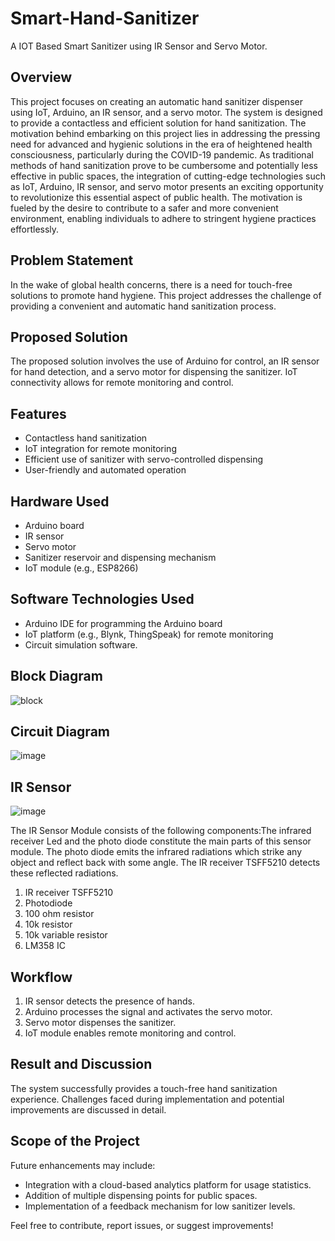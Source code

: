# Smart-Hand-Sanitizer
A IOT Based Smart Sanitizer using IR Sensor and Servo Motor.


## Overview
This project focuses on creating an automatic hand sanitizer dispenser using IoT, Arduino, an IR sensor, and a servo motor. The system is designed to provide a contactless and efficient solution for hand sanitization. The motivation behind embarking on this project lies in addressing the pressing need for advanced and hygienic solutions in the era of heightened health consciousness, particularly during the COVID-19 pandemic. As traditional methods of hand sanitization prove to be cumbersome and potentially less effective in public spaces, the integration of cutting-edge technologies such as IoT, Arduino, IR sensor, and servo motor presents an exciting opportunity to revolutionize this essential aspect of public health. The motivation is fueled by the desire to contribute to a safer and more convenient environment, enabling individuals to adhere to stringent hygiene practices effortlessly.

## Problem Statement
In the wake of global health concerns, there is a need for touch-free solutions to promote hand hygiene. This project addresses the challenge of providing a convenient and automatic hand sanitization process.

## Proposed Solution
The proposed solution involves the use of Arduino for control, an IR sensor for hand detection, and a servo motor for dispensing the sanitizer. IoT connectivity allows for remote monitoring and control.

## Features
- Contactless hand sanitization
- IoT integration for remote monitoring
- Efficient use of sanitizer with servo-controlled dispensing
- User-friendly and automated operation

## Hardware Used
- Arduino board
- IR sensor
- Servo motor
- Sanitizer reservoir and dispensing mechanism
- IoT module (e.g., ESP8266)

## Software Technologies Used
- Arduino IDE for programming the Arduino board
- IoT platform (e.g., Blynk, ThingSpeak) for remote monitoring
- Circuit simulation software.

## Block Diagram
![block](https://github.com/Nishu2903/Smart-Hand-Sanitizer-/assets/117971452/a1c0d9ee-460c-42b5-8872-08ec664203ff)

## Circuit Diagram
![image](https://github.com/Nishu2903/Smart-Hand-Sanitizer-/assets/117971452/a44b50a8-c1f8-4bdc-bd4e-60dd7a8051fb)

## IR Sensor 
![image](https://github.com/Nishu2903/Smart-Hand-Sanitizer-/assets/117971452/7ba5382f-5c11-4fd5-a7be-e0afe16afed0)

The IR Sensor Module consists of the following components:The infrared receiver Led and the photo diode constitute the main parts of this sensor module. The photo diode emits the infrared radiations which strike any object and reflect back with some angle. The IR receiver TSFF5210 detects these reflected radiations.
1. IR receiver TSFF5210
2. Photodiode
3. 100 ohm resistor
4. 10k resistor
5. 10k variable resistor
6. LM358 IC


## Workflow
1. IR sensor detects the presence of hands.
2. Arduino processes the signal and activates the servo motor.
3. Servo motor dispenses the sanitizer.
4. IoT module enables remote monitoring and control.

## Result and Discussion
The system successfully provides a touch-free hand sanitization experience. Challenges faced during implementation and potential improvements are discussed in detail.

## Scope of the Project
Future enhancements may include:
- Integration with a cloud-based analytics platform for usage statistics.
- Addition of multiple dispensing points for public spaces.
- Implementation of a feedback mechanism for low sanitizer levels.

Feel free to contribute, report issues, or suggest improvements!

